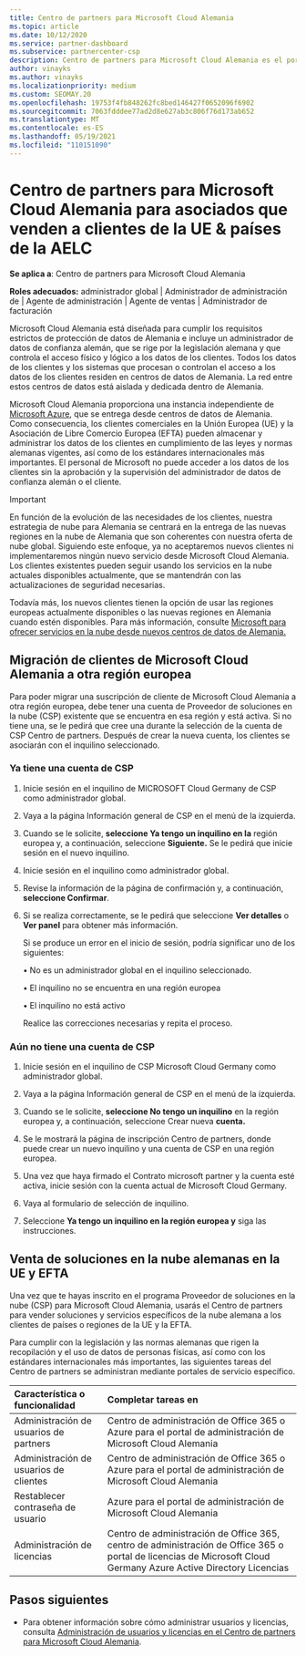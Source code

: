 ```yaml
---
title: Centro de partners para Microsoft Cloud Alemania
ms.topic: article
ms.date: 10/12/2020
ms.service: partner-dashboard
ms.subservice: partnercenter-csp
description: Centro de partners para Microsoft Cloud Alemania es el portal empresarial para asociados que desean ofrecer soluciones en la nube de Microsoft a clientes de países de la UE y AELC.
author: vinayks
ms.author: vinayks
ms.localizationpriority: medium
ms.custom: SEOMAY.20
ms.openlocfilehash: 19753f4fb848262fc8bed146427f0652096f6902
ms.sourcegitcommit: 7063fdddee77ad2d8e627ab3c806f76d173ab652
ms.translationtype: MT
ms.contentlocale: es-ES
ms.lasthandoff: 05/19/2021
ms.locfileid: "110151090"
---
```

# <a name="partner-center-for-microsoft-cloud-germany-for-partners-selling-to-customers-in-eu--efta-countries"></a>Centro de partners para Microsoft Cloud Alemania para asociados que venden a clientes de la UE & países de la AELC

**Se aplica a**: Centro de partners para Microsoft Cloud Alemania

**Roles adecuados:** administrador global | Administrador de administración de | Agente de administración | Agente de ventas | Administrador de facturación

Microsoft Cloud Alemania está diseñada para cumplir los requisitos estrictos de protección de datos de Alemania e incluye un administrador de datos de confianza alemán, que se rige por la legislación alemana y que controla el acceso físico y lógico a los datos de los clientes. Todos los datos de los clientes y los sistemas que procesan o controlan el acceso a los datos de los clientes residen en centros de datos de Alemania. La red entre estos centros de datos está aislada y dedicada dentro de Alemania.

Microsoft Cloud Alemania proporciona una instancia independiente de [Microsoft Azure](https://go.microsoft.com/fwlink/?linkid=847992), que se entrega desde centros de datos de Alemania. Como consecuencia, los clientes comerciales en la Unión Europea (UE) y la Asociación de Libre Comercio Europea (EFTA) pueden almacenar y administrar los datos de los clientes en cumplimiento de las leyes y normas alemanas vigentes, así como de los estándares internacionales más importantes. El personal de Microsoft no puede acceder a los datos de los clientes sin la aprobación y la supervisión del administrador de datos de confianza alemán o el cliente.

> [!IMPORTANT]
> En función de la evolución de las necesidades de los clientes, nuestra estrategia de nube para Alemania se centrará en la entrega de las nuevas regiones en la nube de Alemania que son coherentes con nuestra oferta de nube global. Siguiendo este enfoque, ya no aceptaremos nuevos clientes ni implementaremos ningún nuevo servicio desde Microsoft Cloud Alemania. Los clientes existentes pueden seguir usando los servicios en la nube actuales disponibles actualmente, que se mantendrán con las actualizaciones de seguridad necesarias.
>
> Todavía más, los nuevos clientes tienen la opción de usar las regiones europeas actualmente disponibles o las nuevas regiones en Alemania cuando estén disponibles. Para más información, consulte [Microsoft para ofrecer servicios en la nube desde nuevos centros de datos de Alemania.](https://news.microsoft.com/europe/2018/08/31/microsoft-to-deliver-cloud-services-from-new-datacentres-in-germany-in-2019-to-meet-evolving-customer-needs/) 

## <a name="migrate-customers-from-microsoft-cloud-germany-to-another-european-region"></a>Migración de clientes de Microsoft Cloud Alemania a otra región europea

Para poder migrar una suscripción de cliente de Microsoft Cloud Alemania a otra región europea, debe tener una cuenta de Proveedor de soluciones en la nube (CSP) existente que se encuentra en esa región y está activa. Si no tiene una, se le pedirá que cree una durante la selección de la cuenta de CSP Centro de partners. Después de crear la nueva cuenta, los clientes se asociarán con el inquilino seleccionado.

### <a name="you-already-have-a-csp-account"></a>Ya tiene una cuenta de CSP

1. Inicie sesión en el inquilino de MICROSOFT Cloud Germany de CSP como administrador global.

1. Vaya a la página Información general de CSP en el menú de la izquierda.
 
1. Cuando se le solicite, **seleccione Ya tengo un inquilino en la** región europea y, a continuación, seleccione **Siguiente.** Se le pedirá que inicie sesión en el nuevo inquilino. 

1. Inicie sesión en el inquilino como administrador global.
 
1. Revise la información de la página de confirmación y, a continuación, **seleccione Confirmar**.
 
6.  Si se realiza correctamente, se le pedirá que seleccione **Ver detalles** o **Ver panel** para obtener más información. 

    Si se produce un error en el inicio de sesión, podría significar uno de los siguientes:
    
    • No es un administrador global en el inquilino seleccionado.
    
    • El inquilino no se encuentra en una región europea
    
    • El inquilino no está activo

    Realice las correcciones necesarias y repita el proceso. 

### <a name="you-dont-already-have-a-csp-account"></a>Aún no tiene una cuenta de CSP

1. Inicie sesión en el inquilino de CSP Microsoft Cloud Germany como administrador global.

1. Vaya a la página Información general de CSP en el menú de la izquierda.
 
1. Cuando se le solicite, **seleccione No tengo un inquilino** en la región europea y, a continuación, seleccione Crear nueva **cuenta.** 
 
1. Se le mostrará la página de inscripción Centro de partners, donde puede crear un nuevo inquilino y una cuenta de CSP en una región europea.
  
5. Una vez que haya firmado el Contrato microsoft partner y la cuenta esté activa, inicie sesión con la cuenta actual de Microsoft Cloud Germany.

6. Vaya al formulario de selección de inquilino.

7. Seleccione **Ya tengo un inquilino en la región europea y** siga las instrucciones.


## <a name="selling-german-cloud-solutions-in-eu-and-efta"></a>Venta de soluciones en la nube alemanas en la UE y EFTA

Una vez que te hayas inscrito en el programa Proveedor de soluciones en la nube (CSP) para Microsoft Cloud Alemania, usarás el Centro de partners para vender soluciones y servicios específicos de la nube alemana a los clientes de países o regiones de la UE y la EFTA.

Para cumplir con la legislación y las normas alemanas que rigen la recopilación y el uso de datos de personas físicas, así como con los estándares internacionales más importantes, las siguientes tareas del Centro de partners se administran mediante portales de servicio específico.

Característica o funcionalidad | Completar tareas en
:--- | :---
Administración de usuarios de partners | Centro de administración de Office 365 o Azure para el portal de administración de Microsoft Cloud Alemania
Administración de usuarios de clientes | Centro de administración de Office 365 o Azure para el portal de administración de Microsoft Cloud Alemania
Restablecer contraseña de usuario | Azure para el portal de administración de Microsoft Cloud Alemania
Administración de licencias | Centro de administración de Office 365, centro de administración de Office 365 o portal de licencias de Microsoft Cloud Germany Azure Active Directory Licencias

## <a name="next-steps"></a>Pasos siguientes

- Para obtener información sobre cómo administrar usuarios y licencias, consulta [Administración de usuarios y licencias en el Centro de partners para Microsoft Cloud Alemania](user-management-in-partner-center-for-microsoft-cloud-germany.md).

